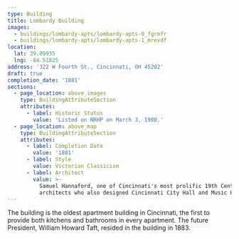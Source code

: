 ```yaml
---
type: Building
title: Lombardy Building
images:
  - buildings/lombardy-apts/lombardy-apts-0_fgrmfr
  - buildings/lombardy-apts/lombardy-apts-1_mrevdf
location:
  lat: 39.09935
  lng: -84.51825
address: '322 W Fourth St., Cincinnati, OH 45202'
draft: true
completion_date: '1881'
sections:
  - page_location: above_images
    type: BuildingAttributeSection
    attributes:
      - label: Historic Status
        value: 'Listed on NRHP on March 3, 1980.'
  - page_location: above_map
    type: BuildingAttributeSection
    attributes:
      - label: Completion Date
        value: '1881'
      - label: Style
        value: Victorian Classicism
      - label: Architect
        value: >-
          Samuel Hannaford, one of Cincinnati's most prolific 19th Century
          architects who also designed Cincinnati City Hall and Music Hall.
---
```


The building is the oldest apartment building in Cincinnati, the first to provide both kitchens and bathrooms in every apartment. The future President, William Howard Taft, resided in the building in 1883.
